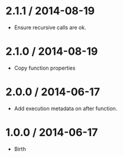 
2.1.1 / 2014-08-19
==================

 * Ensure recursive calls are ok.

2.1.0 / 2014-08-19
==================

 * Copy function properties

2.0.0 / 2014-06-17
==================

 * Add execution metadata on after function.

1.0.0 / 2014-06-17
==================

 * Birth
